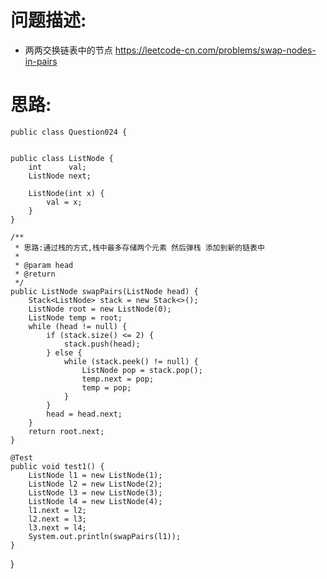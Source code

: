     
# 问题描述:
   - 两两交换链表中的节点 https://leetcode-cn.com/problems/swap-nodes-in-pairs
    
# 思路:    
    public class Question024 {


    public class ListNode {
        int      val;
        ListNode next;

        ListNode(int x) {
            val = x;
        }
    }

    /**
     * 思路:通过栈的方式,栈中最多存储两个元素 然后弹栈 添加到新的链表中
     *
     * @param head
     * @return
     */
    public ListNode swapPairs(ListNode head) {
        Stack<ListNode> stack = new Stack<>();
        ListNode root = new ListNode(0);
        ListNode temp = root;
        while (head != null) {
            if (stack.size() <= 2) {
                stack.push(head);
            } else {
                while (stack.peek() != null) {
                    ListNode pop = stack.pop();
                    temp.next = pop;
                    temp = pop;
                }
            }
            head = head.next;
        }
        return root.next;
    }

    @Test
    public void test1() {
        ListNode l1 = new ListNode(1);
        ListNode l2 = new ListNode(2);
        ListNode l3 = new ListNode(3);
        ListNode l4 = new ListNode(4);
        l1.next = l2;
        l2.next = l3;
        l3.next = l4;
        System.out.println(swapPairs(l1));
    }
}
